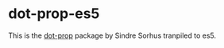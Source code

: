 # dot-prop-es5

This is the [dot-prop](https://github.com/sindresorhus/dot-prop) package by Sindre Sorhus tranpiled to es5.
